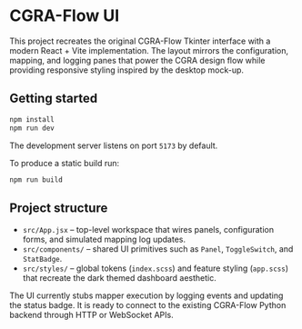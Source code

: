 # CGRA-Flow UI

This project recreates the original CGRA-Flow Tkinter interface with a modern React + Vite implementation. The layout mirrors the configuration, mapping, and logging panes that power the CGRA design flow while providing responsive styling inspired by the desktop mock-up.

## Getting started

```bash
npm install
npm run dev
```

The development server listens on port `5173` by default.

To produce a static build run:

```bash
npm run build
```

## Project structure

- `src/App.jsx` – top-level workspace that wires panels, configuration forms, and simulated mapping log updates.
- `src/components/` – shared UI primitives such as `Panel`, `ToggleSwitch`, and `StatBadge`.
- `src/styles/` – global tokens (`index.scss`) and feature styling (`app.scss`) that recreate the dark themed dashboard aesthetic.

The UI currently stubs mapper execution by logging events and updating the status badge. It is ready to connect to the existing CGRA-Flow Python backend through HTTP or WebSocket APIs.

